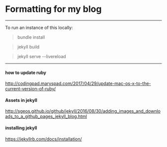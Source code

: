 # Formatting for my blog

----
To run an instance of this locally:
> bundle install

> jekyll build

> jekyll serve --livereload



----
#### how to update ruby

http://codingpad.maryspad.com/2017/04/29/update-mac-os-x-to-the-current-version-of-ruby/


#### Assets in jekyll

http://sgeos.github.io/github/jekyll/2016/08/30/adding_images_and_downloads_to_a_github_pages_jekyll_blog.html


#### installing jekyll

https://jekyllrb.com/docs/installation/

